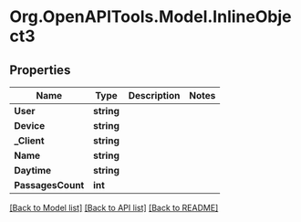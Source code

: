 # Org.OpenAPITools.Model.InlineObject3
## Properties

Name | Type | Description | Notes
------------ | ------------- | ------------- | -------------
**User** | **string** |  | 
**Device** | **string** |  | 
**_Client** | **string** |  | 
**Name** | **string** |  | 
**Daytime** | **string** |  | 
**PassagesCount** | **int** |  | 

[[Back to Model list]](../README.md#documentation-for-models) [[Back to API list]](../README.md#documentation-for-api-endpoints) [[Back to README]](../README.md)

